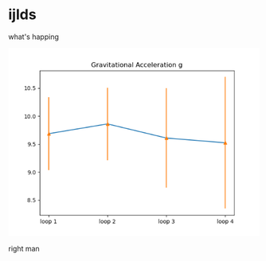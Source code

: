 # ijlds


what's happing


![](https://github.com/travelwithwind/PHY224/blob/master/intro/g.png)



right man
